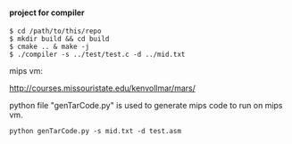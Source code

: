 #### project for compiler

```shell
$ cd /path/to/this/repo
$ mkdir build && cd build
$ cmake .. & make -j
$ ./compiler -s ../test/test.c -d ../mid.txt 
```

mips vm: 

http://courses.missouristate.edu/kenvollmar/mars/

python file "genTarCode.py" is used to generate mips code to run on mips vm.

```shell
python genTarCode.py -s mid.txt -d test.asm
```

